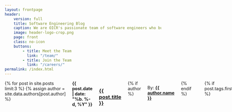 ```yaml
---
layout: frontpage
header: 
    version: full
    title: Software Engineering Blog
    caption: We are OICR's passionate team of software engineers who build tools that help cancer researchers collaborate, work faster and take on more difficult challenges. This blog allows us to share information about or cutting-edge technology, groundbreaking tools and upcoming events.
    image: header-logo-crop.png
    page: front
    class: no-icon
    buttons:
        - title: Meet the Team
          link: "/team/"
        - title: Join the Team
          link: "/careers/"
permalink: /index.html
---
```


<div class="small-8 columns posts">
  {% for post in site.posts limit:3 %}
  {% assign author = site.data.authors[post.author] %}
    <div class="row" >
      <div class="small-12 columns b30 blog_teaser">
        <span class="date-display"><strong>{{ post.date | date: "%b. %-d, %Y" }}</strong></span>
        <h3 class="post-title"><a href="{{ site.url }}{{ post.url }}">{{ post.title }}</a></h3>
        {% if author %}<p class="post-author">By: <a href="{{ site.url }}/blog/category/{{ post.author }}"><strong>{{ author.name }}</strong></a></p>{% endif %}
        <div class="circles">
          <div class="circle"></div>
          <div class="circle"></div>
          <div class="circle"></div>
          <div class="circle"></div>
          <div class="circle"></div>
          <div class="circle"></div>
        </div>
        {% if post.tags.first %}
        <p class="post-tags">
          <i class="fa fa-tag" aria-hidden="true"></i>
          <span class="pr10">
            <strong>
              {% for tag in post.tags %}
                {{ tag }}
                {% unless forloop.last %}
                / 
                {% endunless %}
              {% endfor %}
            </strong>
          </span>
        </p>
        {% endif %}
        {% if post.teaser %}
          <div class="teaser">
            {% if post.teaser.image %}
            <img class="teaser-image" src="{{site.urlimg}}{{post.teaser.image}}" />
            {% endif %}
          {% if post.teaser.youtube %}
            <iframe width="560" height="315" src="https://www.youtube.com/embed/{{ post.teaser.youtube }}" frameborder="0" allowfullscreen></iframe>
          {% endif %}            
            <p>
              {{ post.teaser.info | strip_html | escape }}
            </p>
          </div>
        {% endif %}
        <p class="post-link"><a href="{{ site.url }}{{ post.url }}" title="{{ site.data.language.read }} {{ post.title escape_once }}">Full Article &#187;</a></p>
      </div><!-- /.small-12.columns -->
    </div><!-- /.row -->
  {% endfor %}
  <div class="row">
    <div class="columns">
      {% include _action_buttons.html link='blog' text='View Full Blog' button='right' %}
    </div>
  </div>
</div>

